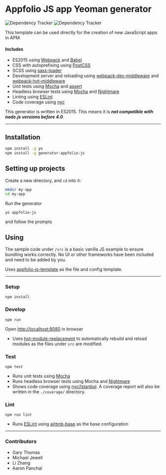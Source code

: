 # Appfolio JS app Yeoman generator

![Dependency Tracker](https://img.shields.io/david/gthomas-appfolio/generator-appfolio-js.svg "Dependency Tracker") 
![Dependency Tracker](https://img.shields.io/david/dev/gthomas-appfolio/generator-appfolio-js.svg "Dev Dependency Tracker")

This template can be used directly for the creation of new JavaScript apps in APM.

#### Includes

- ES2015 using [Webpack](https://webpack.github.io/) and [Babel](https://babeljs.io/)
- CSS with autoprefixing using [PostCSS](http://postcss.org/) 
- SCSS using [sass-loader](https://github.com/jtangelder/sass-loader) 
- Development server and reloading using [webpack-dev-middleware](https://github.com/webpack/webpack-dev-middleware) and [webpack-hot-middleware](https://github.com/glenjamin/webpack-hot-middleware)
- Unit tests using [Mocha](https://mochajs.org/) and [assert](https://nodejs.org/api/assert.html)
- Headless browser tests using [Mocha](https://mochajs.org/) and [Nightmare](http://www.nightmarejs.org/)
- Linting using [ESLint](http://eslint.org/)
- Code coverage using [nyc](https://github.com/istanbuljs/nyc)

This generator is written in ES2015. This means it is ___not compatible with node.js versions before 4.0___.

---

## Installation
```bash
npm install -g yo
npm install -g generator-appfolio-js
```

## Setting up projects

Create a new directory, and `cd` into it:

```bash
mkdir my-app
cd my-app
```

Run the generator

```
yo appfolio-js
```
and follow the prompts

## Using
The sample code under `/src` is a basic vanilla JS example to ensure bundling works correctly.
No UI or other frameworks have been included and need to be added by you.

Uses [appfolio-js-template](https://github.com/appfolio/appfolio-js-template) as the file and config template.

----

### Setup

    npm install

### Develop

    npm run
Open [http://localhost:8080](http://localhost:8080) in browser

- Uses [hot-module-replacement](https://webpack.github.io/docs/hot-module-replacement.html) to automatically rebuild and reload modules as the files under `src` are modified.

### Test

    npm test

- Runs unit tests using [Mocha](https://mochajs.org/)
- Runs headless browser tests using Mocha and [Nightmare](http://www.nightmarejs.org/)
- Shows code coverage using [nyc/Istanbul](https://github.com/istanbuljs/nyc).
  A coverage report will also be written in the `./coverage/` directory.

### Lint

    npm run lint

- Runs [ESLint](http://eslint.org/) using [airbnb-base](https://www.npmjs.com/package/eslint-config-airbnb-base) as the base configuration

----

### Contributors
- Gary Thomas
- Michael Jewell
- Li Zhang
- Aaron Panchal